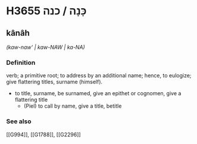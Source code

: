 # H3655 כָּנָה / כנה

## kânâh

_(kaw-naw' | kaw-NAW | ka-NA)_

### Definition

verb; a primitive root; to address by an additional name; hence, to eulogize; give flattering titles, surname (himself).

- to title, surname, be surnamed, give an epithet or cognomen, give a flattering title
    - (Piel) to call by name, give a title, betitle
### See also

[[G994]], [[G1788]], [[G2296]]

